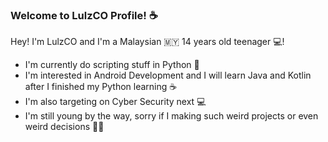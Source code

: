 ### Welcome to LulzCO Profile! ☕

<p>Hey! I'm LulzCO and I'm a Malaysian 🇲🇾 14 years old teenager 💻!</p>
<ul>
    <li>I'm currently do scripting stuff in Python 🐍</li>
    <li>I'm interested in Android Development and I will learn Java and Kotlin after I finished my Python learning ☕</li>
    <li>I'm also targeting on Cyber Security next 💻</li>
    <li>I'm still young by the way, sorry if I making such weird projects or even weird decisions 🙏🏻</li>
</ul> 








